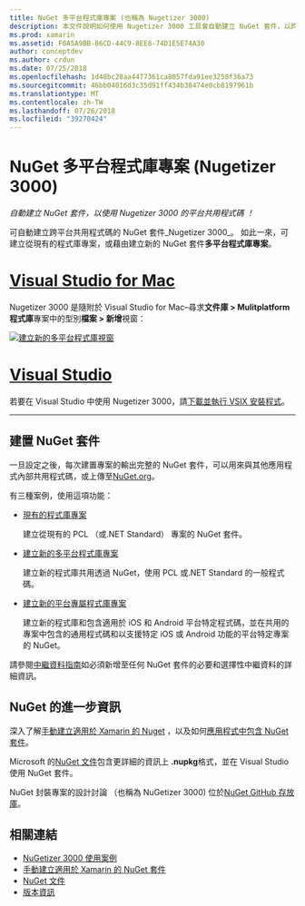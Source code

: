 ```yaml
---
title: NuGet 多平台程式庫專案 (也稱為 Nugetizer 3000)
description: 本文件說明如何使用 Nugetizer 3000 工具會自動建立 NuGet 套件，以跨平台共用程式碼。
ms.prod: xamarin
ms.assetid: F0A5A9BB-86CD-44C9-8EE8-74D1E5E74A30
author: conceptdev
ms.author: crdun
ms.date: 07/25/2018
ms.openlocfilehash: 1d48bc28aa4477361ca8057fda91ee3258f36a73
ms.sourcegitcommit: 46bb04016d3c35d91ff434b38474e0cb8197961b
ms.translationtype: MT
ms.contentlocale: zh-TW
ms.lasthandoff: 07/26/2018
ms.locfileid: "39270424"
---
```

# <a name="nuget-multiplatform-library-projects-nugetizer-3000"></a>NuGet 多平台程式庫專案 (Nugetizer 3000)

_自動建立 NuGet 套件，以使用 Nugetizer 3000 的平台共用程式碼 ！_

可自動建立跨平台共用程式碼的 NuGet 套件_Nugetizer 3000_。 如此一來，可建立從現有的程式庫專案，或藉由建立新的 NuGet 套件**多平台程式庫專案**。

# <a name="visual-studio-for-mactabmacos"></a>[Visual Studio for Mac](#tab/macos)

Nugetizer 3000 是隨附於 Visual Studio for Mac&ndash;尋求**文件庫 > Mulitplatform 程式庫**專案中的型別**檔案 > 新增**視窗：

[![](images/mulitplatform-library-sml.png "建立新的多平台程式庫視窗")](images/mulitplatform-library.png#lightbox)

# <a name="visual-studiotabwindows"></a>[Visual Studio](#tab/windows)

若要在 Visual Studio 中使用 Nugetizer 3000，請[下載並執行 VSIX 安裝程式](http://bit.ly/nugetizer-2017)。

-----

## <a name="building-nuget-packages"></a>建置 NuGet 套件

一旦設定之後，每次建置專案的輸出完整的 NuGet 套件，可以用來與其他應用程式內部共用程式碼，或上傳至[NuGet.org](https://www.nuget.org)。

有三種案例，使用這項功能：

- [現有的程式庫專案](existing-library.md)

  建立從現有的 PCL （或.NET Standard） 專案的 NuGet 套件。

- [建立新的多平台程式庫專案](single-codebase.md)

  建立新的程式庫共用透過 NuGet，使用 PCL 或.NET Standard 的一般程式碼。

- [建立新的平台專屬程式庫專案](platform-specific.md)

  建立新的程式庫和包含適用於 iOS 和 Android 平台特定程式碼，並在共用的專案中包含的通用程式碼和以支援特定 iOS 或 Android 功能的平台特定專案的 NuGet。

請參閱[中繼資料指南](metadata.md)如必須新增至任何 NuGet 套件的必要和選擇性中繼資料的詳細資訊。

## <a name="further-nuget-information"></a>NuGet 的進一步資訊

深入了解[手動建立適用於 Xamarin 的 Nuget](~/cross-platform/app-fundamentals/nuget-manual.md) ，以及如何[應用程式中包含 NuGet 套件](https://docs.microsoft.com/visualstudio/mac/nuget-walkthrough)。

Microsoft 的[NuGet 文件](https://docs.microsoft.com/nuget/)包含更詳細的資訊上 **.nupkg**格式，並在 Visual Studio 使用 NuGet 套件。

NuGet 封裝專案的設計討論 （也稱為 NuGetizer 3000) 位於[NuGet GitHub 存放庫](https://github.com/NuGet/Home/wiki/NuGetizer-3000)。

## <a name="related-links"></a>相關連結

- [NuGetizer 3000 使用案例](https://github.com/NuGet/Home/wiki/NuGetizer-Core-Scenarios)
- [手動建立適用於 Xamarin 的 NuGet 套件](~/cross-platform/app-fundamentals/nuget-manual.md)
- [NuGet 文件](https://docs.microsoft.com/nuget/)
- [版本資訊](https://developer.xamarin.com/releases/studio/xamarin.studio_6.2/xamarin.studio_6.2/#NuGetizer_3000)

